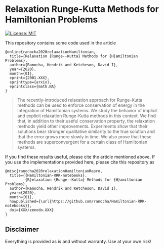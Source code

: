 # Relaxation Runge-Kutta Methods for Hamiltonian Problems

[![License: MIT](https://img.shields.io/badge/License-MIT-success.svg)](https://opensource.org/licenses/MIT)
<!-- [![DOI](https://zenodo.org/badge/DOI/XXX/zenodo.XXX.svg)](https://doi.org/XXX/zenodo.XXX) -->

This repository contains some code used in the article
```
@online{ranocha2020relaxationHamiltonian,
  title={Relaxation {Runge--Kutta} Methods for {H}amiltonian Problems},
  author={Ranocha, Hendrik and Ketcheson, David I},
  year={2020},
  month={01},
  eprint={2001.XXX},
  eprinttype={arxiv},
  eprintclass={math.NA}
}
```

> The recently-introduced relaxation approach for Runge-Kutta methods can be used to enforce conservation of energy in the integration of Hamiltonian systems. We study the behavior of implicit and explicit relaxation Runge-Kutta methods in this context. We find that, in addition to their useful conservation property, the relaxation methods yield other improvements. Experiments show that their solutions bear stronger qualitative similarity to the true solution and that the error grows more slowly in time. We also prove that these methods are superconvergent for a certain class of Hamiltonian systems.

If you find these results useful, please cite the article mentioned above. If you
use the implementations provided here, please cite this repository as
```
@misc{ranocha2020relaxationHamiltonianRepro,
  title={{Hamiltonian-RRK-notebooks}.
         {R}elaxation {Runge--Kutta} Methods for {H}amiltonian Problems},
  author={Ranocha, Hendrik and Ketcheson, David I},
  year={2020},
  month={01},
  howpublished={\url{https://github.com/ranocha/Hamiltonian-RRK-notebooks}},
  doi={XXX/zenodo.XXX}
}
```


## Disclaimer

Everything is provided as is and without warranty. Use at your own risk!
